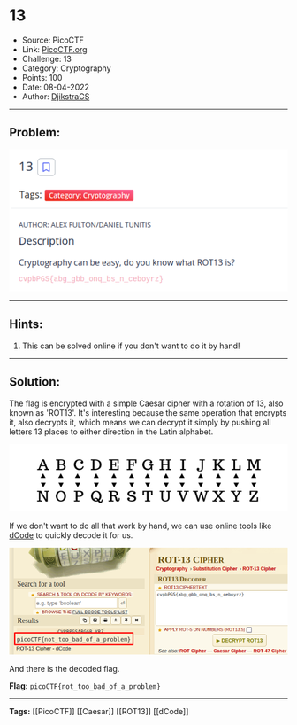 # 13
* Source: PicoCTF
* Link: [PicoCTF.org](https://picoctf.org/)
* Challenge: 13
* Category: Cryptography
* Points: 100
* Date: 08-04-2022
* Author: [DjikstraCS](https://github.com/DjikstraCS)

---
## Problem:
![](./attachments/Pasted%20image%2020220408201332.png)

---
## Hints:
1. This can be solved online if you don't want to do it by hand!

---
## Solution:
The flag is encrypted with a simple Caesar cipher with a rotation of 13, also known as 'ROT13'. It's interesting because the same operation that encrypts it, also decrypts it, which means we can decrypt it simply by pushing all letters 13 places to either direction in the Latin alphabet.

![](./attachments/Pasted%20image%2020220408202609.png)

If we don't want to do all that work by hand, we can use online tools like [dCode](https://www.dcode.fr/) to quickly decode it for us.

![](./attachments/Pasted%20image%2020220408202147.png)

And there is the decoded flag.

**Flag:** `picoCTF{not_too_bad_of_a_problem}`

---
**Tags:** [[PicoCTF]] [[Caesar]] [[ROT13]] [[dCode]]
